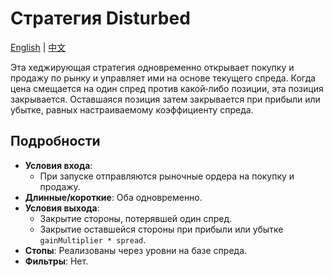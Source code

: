 # Стратегия Disturbed
[English](README.md) | [中文](README_cn.md)

Эта хеджирующая стратегия одновременно открывает покупку и продажу по рынку и управляет ими на основе текущего спреда. Когда цена смещается на один спред против какой‑либо позиции, эта позиция закрывается. Оставшаяся позиция затем закрывается при прибыли или убытке, равных настраиваемому коэффициенту спреда.

## Подробности

- **Условия входа**:
  - При запуске отправляются рыночные ордера на покупку и продажу.
- **Длинные/короткие**: Оба одновременно.
- **Условия выхода**:
  - Закрытие стороны, потерявшей один спред.
  - Закрытие оставшейся стороны при прибыли или убытке `gainMultiplier * spread`.
- **Стопы**: Реализованы через уровни на базе спреда.
- **Фильтры**: Нет.

